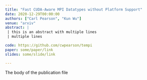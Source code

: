 ```yaml
---
title: "Fast CUDA-Aware MPI Datatypes without Platform Support"
date: 2020-12-29T00:00:00
authors: ["Carl Pearson", "Kun Wu"]
venue: "arxiv"
abstract: |
 | this is an abstract with multiple lines
 | multiple lines

code: https://github.com/cwpearson/tempi
paper: some/paper/link
slides: some/slide/link

---
```


The body of the publication file